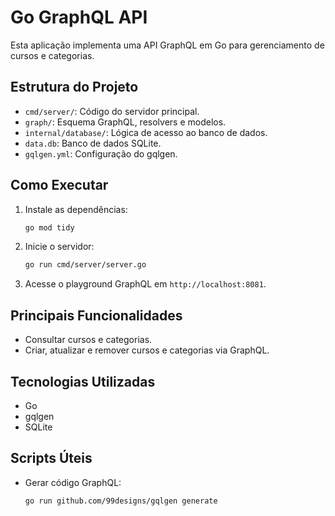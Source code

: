 # Go GraphQL API

Esta aplicação implementa uma API GraphQL em Go para gerenciamento de cursos e categorias.

## Estrutura do Projeto

- `cmd/server/`: Código do servidor principal.
- `graph/`: Esquema GraphQL, resolvers e modelos.
- `internal/database/`: Lógica de acesso ao banco de dados.
- `data.db`: Banco de dados SQLite.
- `gqlgen.yml`: Configuração do gqlgen.

## Como Executar

1. Instale as dependências:
   ```sh
   go mod tidy
   ```

2. Inicie o servidor:
   ```sh
   go run cmd/server/server.go
   ```

3. Acesse o playground GraphQL em `http://localhost:8081`.

## Principais Funcionalidades

- Consultar cursos e categorias.
- Criar, atualizar e remover cursos e categorias via GraphQL.

## Tecnologias Utilizadas

- Go
- gqlgen
- SQLite

## Scripts Úteis

- Gerar código GraphQL:
  ```sh
  go run github.com/99designs/gqlgen generate
  ```

##